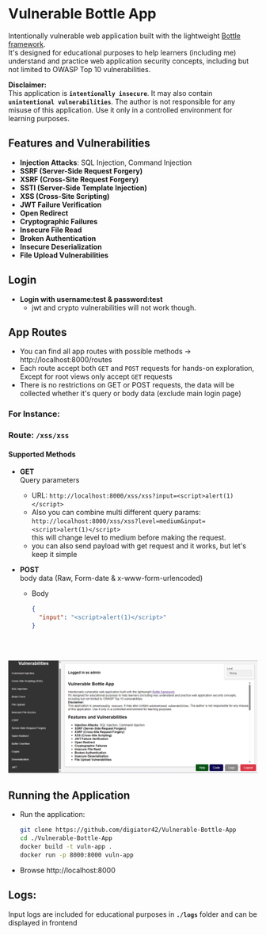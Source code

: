 # Vulnerable Bottle App

Intentionally vulnerable web application built with the lightweight [Bottle framework](https://bottlepy.org/).   
It's designed for educational purposes to help learners (including me) understand and practice web application security concepts, including but not limited to OWASP Top 10 vulnerabilities.

**Disclaimer:**  
This application is **`intentionally insecure`**. It may also contain **`unintentional vulnerabilities`**. The author is not responsible for any misuse of this application. Use it only in a controlled environment for learning purposes.

## Features and Vulnerabilities

- **Injection Attacks**: SQL Injection, Command Injection
- **SSRF (Server-Side Request Forgery)**
- **XSRF (Cross-Site Request Forgery)**
- **SSTI (Server-Side Template Injection)**
- **XSS (Cross-Site Scripting)**
- **JWT Failure Verification**
- **Open Redirect**
- **Cryptographic Failures**
- **Insecure File Read**
- **Broken Authentication**
- **Insecure Deserialization**
- **File Upload Vulnerabilities**

## Login
  - **Login with username:test & password:test**
    - jwt and crypto vulnerabilities will not work though.

## App Routes
- You can find all app routes with possible methods -> http://localhost:8000/routes
- Each route accept both `GET` and `POST` requests for hands-on exploration, Except for root views only accept `GET` requests
- There is no restrictions on GET or POST requests, the data will be collected whether it's query or body data (exclude main login page)

### For Instance:

### Route: `/xss/xss`   

#### **Supported Methods**
- **GET**  
Query parameters   
  - URL: `http://localhost:8000/xss/xss?input=<script>alert(1)</script>`   
  - Also you can combine multi different query params:  
  `http://localhost:8000/xss/xss?level=medium&input=<script>alert(1)</script>`  
  this will change level to medium before making the request.   
  - you can also send payload with get request and it works, but let's keep it simple

- **POST**  
body data (Raw, Form-date & x-www-form-urlencoded)  
  - Body
    ```json
    {
      "input": "<script>alert(1)</script>"
    }
    ```

<br>
<br>

![Dashboard](./static/img/dashboard.png)

## Running the Application   

- Run the application:
    ```bash
    git clone https://github.com/digiator42/Vulnerable-Bottle-App
    cd ./Vulnerable-Bottle-App
    docker build -t vuln-app .
    docker run -p 8000:8000 vuln-app
    ```

- Browse http://localhost:8000

## Logs:
Input logs are included for educational purposes in **`./logs`** folder and can be displayed in frontend

